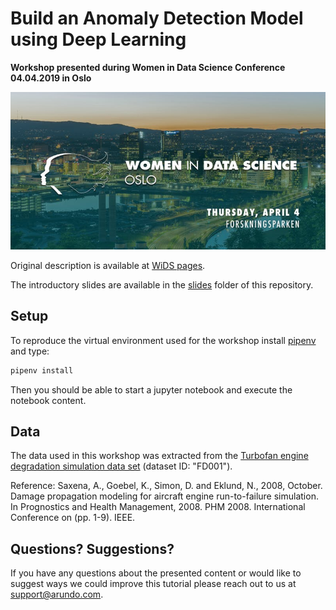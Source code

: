 # Build an Anomaly Detection Model using Deep Learning 
**Workshop presented during Women in Data Science Conference 04.04.2019 in Oslo**


<div align="center">
  <a href="https://www.eventbrite.co.uk/e/women-in-data-science-oslo-tickets-57507382128"><img width="600" src="media/wids_banner.jpeg" alt="WiDS banner"></a>
</div>

Original description is available at [WiDS pages](http://www.wids-oslo.org/). 

The introductory slides are available in the [slides](/slides) folder of this repository. 

## Setup 

To reproduce the virtual environment used for the workshop install
[pipenv](https://pipenv.readthedocs.io/en/latest/) and type:

```bash
pipenv install
```

Then you should be able to start a jupyter notebook and execute the notebook content.


## Data

The data used in this workshop was extracted from the [Turbofan engine degradation simulation data set](https://ti.arc.nasa.gov/tech/dash/groups/pcoe/prognostic-data-repository/#turbofan) (dataset ID: "FD001"). 

Reference: Saxena, A., Goebel, K., Simon, D. and Eklund, N., 2008, October. Damage propagation modeling for aircraft engine run-to-failure simulation. In Prognostics and Health Management, 2008. PHM 2008. International Conference on (pp. 1-9). IEEE.


## Questions? Suggestions?

If you have any questions about the presented content or would like to suggest
ways we could improve this tutorial please reach out to us at
[support@arundo.com](mailto:support@arundo.com).
